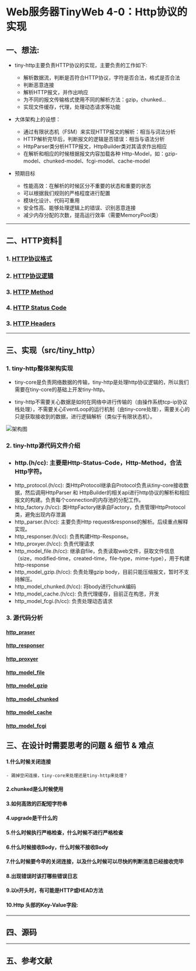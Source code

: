 # **Web服务器TinyWeb 4-0：Http协议的实现**


## **一、想法:**

- tiny-http主要负责HTTP协议的实现，主要负责的工作如下:
    - 解析数据流，判断是否符合HTTP协议，字符是否合法，格式是否合法
    - 判断恶意连接
    - 解析HTTP报文，并作出响应
    - 为不同的报文传输格式使用不同的解析方法：gzip，chunked...
    - 实现文件缓存，代理，处理动态请求等功能

- 大体架构上的设想：
    - 通过有限状态机（FSM）来实现HTTP报文的解析：相当与词法分析
    - HTTP解析完毕后，判断报文的逻辑是否错误：相当与语法分析
    - HttpParser类分析HTTP报文，HttpBuilder类对其请求作出相应
    - 在解析和相应的时候根据报文内容加载各种 Http-Model，如：gzip-model、chunked-model、fcgi-model、cache-model

- 预期目标
    - 性能高效：在解析的时候区分不重要的状态和重要的状态
    - 可以根据我们规则的严格程度进行配置
    - 模块化设计、代码可重用
    - 安全性高、能够处理逻辑上的错误、识别恶意连接
    - 减少内存分配的次数，提高运行效率（需要MemoryPool类）

--------------------------

## **二、HTTP资料**

### 1. [HTTP协议格式](http://www.dissigil.cn)

### 2. [HTTP协议逻辑](http://www.dissigil.cn)

### 3. [HTTP Method](http://www.dissigil.cn)

### 4. [HTTP Status Code](http://www.dissigil.cn)

### 3. [HTTP Headers](http://www.dissigil.cn)

--------------------------

## **三、实现（src/tiny_http）**

### 1. tiny-http整体架构实现

- tiny-core是负责网络数据的传输，tiny-http是处理http协议逻辑的，所以我们需要在tiny-core的基础上开发tiny-http。

- tiny-http不需要关心数据是如何在网络中进行传输的（由操作系统tcp-ip协议栈处理），不需要关心EventLoop的运行机制（由tiny-core处理），需要关心的只是获取接收到的数据，进行逻辑解析（类似于有限状态机）。
  

![架构图]()

### 2. tiny-http源代码文件介绍

- ### http.(h/cc): 主要是Http-Status-Code，Http-Method，合法Http字符。
- http_protocol.(h/cc): 类HttpProtocol继承自Protocol负责从tiny-core接收数据，然后调用HttpParser 和 HttpBuilder的相关api进行http协议的解析和相应报文的构建。负责每个connection的内存池的分配工作。
- http_factory.(h/cc): 类HttpFactory继承自Factory，负责管理HttpProtocol类，避免出现内存泄漏
- http_parser.(h/cc): 主要负责Http request&response的解析。后续重点解释实现。
- http_responser.(h/cc): 负责构建Http-Response。
- http_proxyer.(h/cc): 负责代理请求
- http_model_file.(h/cc): 继承自file，负责读取web文件，获取文件信息（size，modified-time，created-time，file-type，mime-type），用于构建http-response
- http_model_gzip.(h/cc): 负责处理gzip body，目前只能压缩报文，暂时不支持解压。
- http_model_chunked.(h/cc): 将body进行chunk编码
- http_model_cache.(h/cc): 负责代理缓存，目前正在构思，开发
- http_model_fcgi.(h/cc): 负责处理动态请求

### 3. 源代码分析

#### [http_praser](http://www.dissigil.cn)

#### [http_responser](http://www.dissigil.cn)

#### [http_proxyer](http://www.dissigil.cn)

#### [http_model_file](http://www.dissigil.cn)

#### [http_model_gzip](http://www.dissigil.cn)

#### [http_model_chunked](http://www.dissigil.cn)

#### [http_model_cache](http://www.dissigil.cn)

#### [http_model_fcgi](http://www.dissigil.cn)


## **三、在设计时需要思考的问题 & 细节 & 难点**


#### 1.什么时候关闭连接
    - 踢掉空闲连接，tiny-core来处理还是tiny-http来处理？

#### 2.chunked是么时候使用

#### 3.如何高效的匹配短字符串

#### 4.upgrade是干什么的

#### 5.什么时候执行严格检查，什么时候不进行严格检查

#### 6.什么时候接收Body，什么时候不接收Body

#### 7.什么时候要今早的关闭连接，以及什么时候可以尽快的判断消息已经接收完毕

#### 8.出现错误时该打哪些错误日志

#### 9.以```H```开头时，有可能是HTTP或HEAD方法

#### 10.Http 头部的Key-Value字段:


--------------------------

## **四、源码**


--------------------------

## **五、参考文献**
